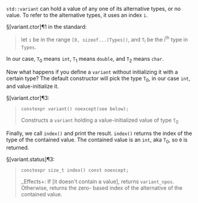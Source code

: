 `std::variant` can hold a value of any one of its alternative types, or no value. To refer to the alternative types, it uses an index `i`.

§[variant.ctor]¶1 in the standard:
> let `i` be in the range `[0, sizeof...(Types))`, and `T`<sub>i</sub> be the i<sup>th</sup> type in `Types`.

In our case, `T`<sub>0</sub> means `int`, `T`<sub>1</sub> means `double`, and `T`<sub>2</sub> means `char`.

Now what happens if you define a `variant` without initializing it with a certain type? The default constructor will pick the type `T`<sub>0</sub>, in our case `int`, and value-initialize it.

§[variant.ctor]¶3:

> ```
> constexpr variant() noexcept(see below);
> ```
>
> Constructs a `variant` holding a value-initialized value of type `T`<sub>0</sub> 

Finally, we call `index()` and print the result. `index()` returns the index of the type of the contained value. The contained value is an `int`, aka `T`<sub>0</sub>, so `0` is returned.

§[variant.status]¶3:

> ```
> constexpr size_t index() const noexcept;
> ```
> 
> _Effects+: If [it doesn't contain a value], returns `variant_npos`. Otherwise, returns the zero- based index of the alternative of the contained value.